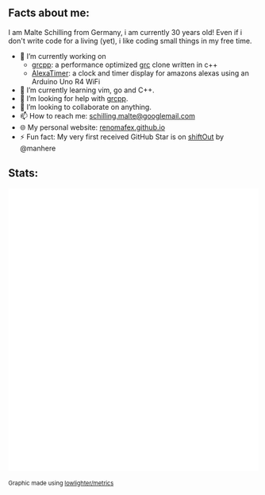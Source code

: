 <!--
**RENoMafex/RENoMafex** is a ✨ _special_ ✨ repository because its `README.md` (this file) appears on your GitHub profile.

Here are some ideas to get you started:

- 🔭 I’m currently working on ...
- 🌱 I’m currently learning ...
- 👯 I’m looking to collaborate on ...
- 🤔 I’m looking for help with ...
- 💬 Ask me about ...
- 📫 How to reach me: ...
- 😄 Pronouns: ...
- ⚡ Fun fact: ...
-->
## Facts about me:
I am Malte Schilling from Germany, i am currently 30 years old! Even if i don't write code for a living (yet), i like coding small things in my free time.

- 🔭 I’m currently working on 
  - [grcpp](https://github.com/RENoMafex/grcpp): a performance optimized [grc](https://github.com/garabik/grc) clone written in c++
  - [AlexaTimer](https://renomafex.github.io/arduino_alexa_timer): a clock and timer display for amazons alexas using an Arduino Uno R4 WiFi
- 🌱 I’m currently learning vim, go and C++.
- 🤔 I’m looking for help with [grcpp](https://github.com/RENoMafex/grcpp).
- 👯 I’m looking to collaborate on anything.
- 📫 How to reach me: [schilling.malte@googlemail.com](mailto:schilling.malte@googlemail.com)
- 🌐 My personal website: [renomafex.github.io](https://renomafex.github.io/)
- ⚡ Fun fact: My very first received GitHub Star is on [shiftOut](https://github.com/RENoMafex/shiftOut) by @manhere

## Stats:
![Metrics](/github-metrics.svg)

<sup>Graphic made using [lowlighter/metrics](https://github.com/lowlighter/metrics)</sup>

